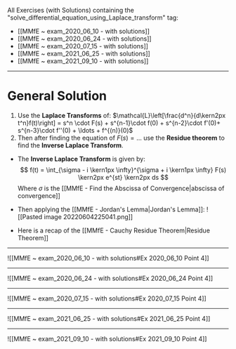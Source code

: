 All Exercises (with Solutions) containing the "solve_differential_equation_using_Laplace_transform" tag:
- [[MMfE ~ exam_2020_06_10 - with solutions]]
- [[MMfE ~ exam_2020_06_24 - with solutions]]
- [[MMfE ~ exam_2020_07_15 - with solutions]]
- [[MMfE ~ exam_2021_06_25 - with solutions]]
- [[MMfE ~ exam_2021_09_10 - with solutions]]

---
# General Solution
1. Use the **Laplace Transforms** of:
$\mathcal{L}\left[\frac{d^n}{d\kern2px t^n}f(t)\right] = s^n \cdot F(s) + s^{n-1}\cdot f(0) + s^{n-2}\cdot f'(0)+ s^{n-3}\cdot f''(0) + \ldots + f^{(n)}(0)$
2. Then after finding the equation of $F(s) = \ldots$ use the **Residue theorem** to find the **Inverse Laplace Transform**.

- The **Inverse Laplace Transform** is given by:
$$
f(t) = \int_{\sigma - i \kern1px \infty}^{\sigma + i \kern1px \infty} F(s) \kern2px e^{st} \kern2px ds
$$
Where $\sigma$ is the [[MMfE - Find the Abscissa of Convergence|abscissa of convergence]]

- Then applying the [[MMfE - Jordan's Lemma|Jordan's Lemma]]:
![[Pasted image 20220604225041.png]]

- Here is a recap of the [[MMfE - Cauchy Residue Theorem|Residue Theorem]]

---
![[MMfE ~ exam_2020_06_10 - with solutions#Ex 2020_06_10 Point 4]]

---
![[MMfE ~ exam_2020_06_24 - with solutions#Ex 2020_06_24 Point 4]]

---
![[MMfE ~ exam_2020_07_15 - with solutions#Ex 2020_07_15 Point 4]]

---
![[MMfE ~ exam_2021_06_25 - with solutions#Ex 2021_06_25 Point 4]]

---
![[MMfE ~ exam_2021_09_10 - with solutions#Ex 2021_09_10 Point 4]]
